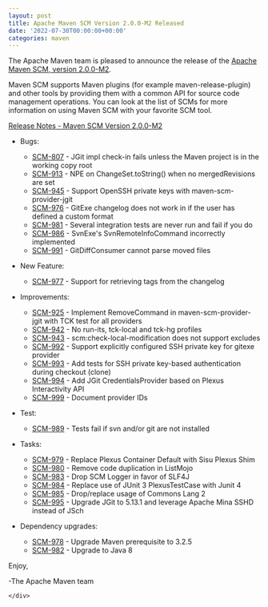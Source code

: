 ```yaml
---
layout: post
title: Apache Maven SCM Version 2.0.0-M2 Released
date: '2022-07-30T00:00:00+00:00'
categories: maven
---
```

  <div class="post_body"><p>The Apache Maven team is pleased to announce the release of the
<a href="https://maven.apache.org/scm/">Apache Maven SCM, version 2.0.0-M2</a>.</p>
<p>Maven SCM supports Maven plugins (for example maven-release-plugin) and other tools by providing
them with a common API for source code management operations. You can look at the list of SCMs for
more information on using Maven SCM with your favorite SCM tool.</p>
<p><a href="https://issues.apache.org/jira/secure/ReleaseNote.jspa?projectId=12317828&amp;version=12351598">Release Notes - Maven SCM Version 2.0.0-M2</a></p>
<ul>
<li>
<p>Bugs:</p>
<ul>
<li><a href="https://issues.apache.org/jira/browse/SCM-807">SCM-807</a> - JGit impl check-in fails unless the Maven project is in the working copy root</li>
<li><a href="https://issues.apache.org/jira/browse/SCM-913">SCM-913</a> - NPE on ChangeSet.toString() when no mergedRevisions are set</li>
<li><a href="https://issues.apache.org/jira/browse/SCM-945">SCM-945</a> - Support OpenSSH private keys with maven-scm-provider-jgit</li>
<li><a href="https://issues.apache.org/jira/browse/SCM-976">SCM-976</a> - GitExe changelog does not work in if the user has defined a custom format</li>
<li><a href="https://issues.apache.org/jira/browse/SCM-981">SCM-981</a> - Several integration tests are never run and fail if you do</li>
<li><a href="https://issues.apache.org/jira/browse/SCM-986">SCM-986</a> - SvnExe's SvnRemoteInfoCommand incorrectly implemented</li>
<li><a href="https://issues.apache.org/jira/browse/SCM-991">SCM-991</a> - GitDiffConsumer cannot parse moved files</li>
</ul>
</li>
<li>
<p>New Feature:</p>
<ul>
<li><a href="https://issues.apache.org/jira/browse/SCM-977">SCM-977</a> - Support for retrieving tags from the changelog</li>
</ul>
</li>
<li>
<p>Improvements:</p>
<ul>
<li><a href="https://issues.apache.org/jira/browse/SCM-925">SCM-925</a> - Implement RemoveCommand in maven-scm-provider-jgit with TCK test for all providers</li>
<li><a href="https://issues.apache.org/jira/browse/SCM-942">SCM-942</a> - No run-its, tck-local and tck-hg profiles</li>
<li><a href="https://issues.apache.org/jira/browse/SCM-943">SCM-943</a> - scm:check-local-modification does not support excludes</li>
<li><a href="https://issues.apache.org/jira/browse/SCM-992">SCM-992</a> - Support explicitly configured SSH private key for gitexe provider</li>
<li><a href="https://issues.apache.org/jira/browse/SCM-993">SCM-993</a> - Add tests for SSH private key-based authentication during checkout (clone)</li>
<li><a href="https://issues.apache.org/jira/browse/SCM-994">SCM-994</a> - Add JGit CredentialsProvider based on Plexus Interactivity API</li>
<li><a href="https://issues.apache.org/jira/browse/SCM-999">SCM-999</a> - Document provider IDs</li>
</ul>
</li>
<li>
<p>Test:</p>
<ul>
<li><a href="https://issues.apache.org/jira/browse/SCM-989">SCM-989</a> - Tests fail if svn and/or git are not installed</li>
</ul>
</li>
<li>
<p>Tasks:</p>
<ul>
<li><a href="https://issues.apache.org/jira/browse/SCM-979">SCM-979</a> - Replace Plexus Container Default with Sisu Plexus Shim</li>
<li><a href="https://issues.apache.org/jira/browse/SCM-980">SCM-980</a> - Remove code duplication in ListMojo</li>
<li><a href="https://issues.apache.org/jira/browse/SCM-983">SCM-983</a> - Drop SCM Logger in favor of SLF4J</li>
<li><a href="https://issues.apache.org/jira/browse/SCM-984">SCM-984</a> - Replace use of JUnit 3 PlexusTestCase with Junit 4</li>
<li><a href="https://issues.apache.org/jira/browse/SCM-985">SCM-985</a> - Drop/replace usage of Commons Lang 2</li>
<li><a href="https://issues.apache.org/jira/browse/SCM-995">SCM-995</a> - Upgrade JGit to 5.13.1 and leverage Apache Mina SSHD instead of JSch</li>
</ul>
</li>
<li>
<p>Dependency upgrades:</p>
<ul>
<li><a href="https://issues.apache.org/jira/browse/SCM-978">SCM-978</a> - Upgrade Maven prerequisite to 3.2.5</li>
<li><a href="https://issues.apache.org/jira/browse/SCM-982">SCM-982</a> - Upgrade to Java 8</li>
</ul>
</li>
</ul>
<p>Enjoy,</p>
<p>-The Apache Maven team</p>

    </div>
